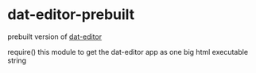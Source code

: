 # dat-editor-prebuilt

prebuilt version of [dat-editor](http://npmjs.org/dat-editor)

require() this module to get the dat-editor app as one big html executable string
